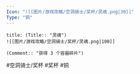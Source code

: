 ```yaml
---
Icon: "![[图片/游戏攻略/空洞骑士/奖杯/灵魂.png|30]]"
Type: "铜"
---
```

```ad-common-bronze-trophy
title: (Title:: "灵魂")
![[图片/游戏攻略/空洞骑士/奖杯/灵魂.png|100]]

(Comment:: "获得 3 个容器碎片")
```

#空洞骑士/奖杯 #奖杯 #铜
